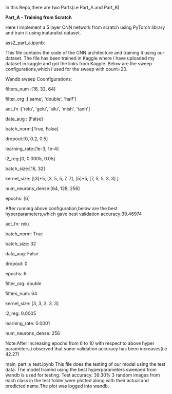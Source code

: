 In this Repo,there are two Parts(i.e Part_A and Part_B)

**Part_A - Training from Scratch**

Here I implement a 5 layer CNN network from scratch using PyTorch library and train it using inaturalist dataset.

ass2_part_a.ipynb:

This file contains the code of the CNN architecture and training it using our dataset.
The file has been trained in Kaggle where I have uploaded my dataset in kaggle and got the links from Kaggle.
Below are the sweep configurations,which i used for the sweep with count=20.

Wandb sweep Coonfigurations:

filters_num :[16, 32, 64]

filter_org :['same', 'double', 'half']

act_fn :['relu', 'gelu', 'silu', 'mish', 'tanh']

data_aug : [False]

batch_norm:[True, False]

dropout:[0, 0.2, 0.5]

learning_rate:[1e-3, 1e-4]

l2_reg:[0, 0.0005, 0.05]

batch_size:[16, 32]

kernel_size: [[3]*5, [3, 5, 5, 7, 7], [5]*5, [7, 5, 5, 3, 3] ]

num_neurons_dense:[64, 128, 256]

epochs: [6]

After running above configuration,below are the best hyperparameters,which gave best validation accuracy:39.46974

act_fn: relu

batch_norm: True

batch_size: 32

data_aug: False

dropout: 0

epochs: 6

filter_org: double

filters_num: 64

kernel_size: [3, 3, 3, 3, 3]

l2_reg: 0.0005

learning_rate: 0.0001

num_neurons_dense: 256

Note:After increasing epochs from 6 to 10 with respect to above hyper parameters,i observed that some validation accuracy has been increases(i.e 42.27)

main_part_a_test.ipynb
This file does the testing of our model using the test data. The model trained using the best hyperparameters sweeped from wandb is used for testing.
Test accuracy: 39.30%
3 random images from each class in the test folder were plotted along with their actual and predicted name.The plot was logged into wandb.
